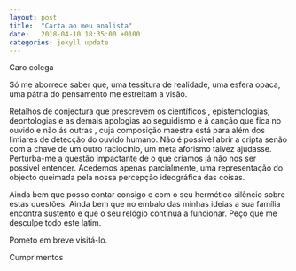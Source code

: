 ```yaml
---
layout: post
title:  "Carta ao meu analista"
date:   2018-04-10 18:35:00 +0100
categories: jekyll update
---
```

Caro colega

Só me aborrece saber que, uma tessitura de realidade, uma esfera opaca, uma pátria do pensamento me estreitam a visão.

Retalhos de conjectura que prescrevem os científicos , epistemologias,  deontologias e as demais apologias ao seguidismo e á canção que fica no  ouvido e não ás outras , cuja composição maestra está para além dos  limiares de detecção do ouvido humano.
Não é possivel abrir a cripta senão com a chave de um outro raciocínio,  um meta aforismo talvez ajudasse. Perturba-me a questão impactante de o  que criamos já não nos ser possivel entender. Acedemos apenas  parcialmente, uma representação  do objecto queimada pela nossa  percepção ideográfica das coisas.

Ainda bem que posso contar consigo e com o seu hermético silêncio sobre estas  questões. Ainda bem que no embalo das minhas ideias a sua família  encontra sustento e que o seu relógio continua a funcionar.
Peço que me desculpe todo este latim.

Pometo em breve visitá-lo.

Cumprimentos
